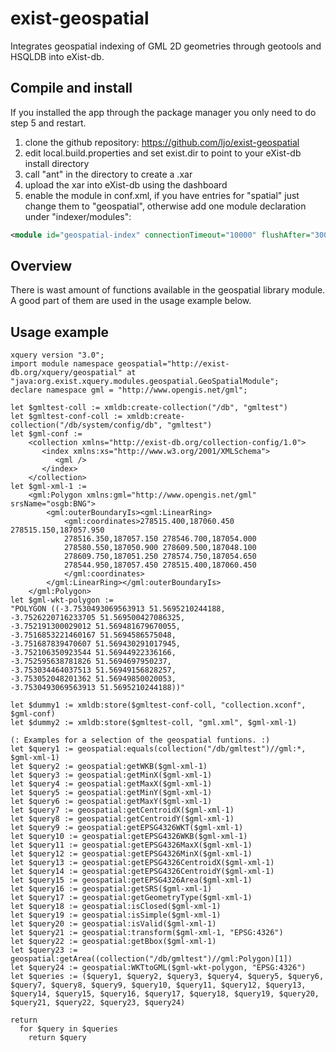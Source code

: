 exist-geospatial
===========================

Integrates geospatial indexing of GML 2D geometries through geotools and HSQLDB into eXist-db.

## Compile and install
If you installed the app through the package manager you only need to do step 5 and restart.

1. clone the github repository: https://github.com/ljo/exist-geospatial
2. edit local.build.properties and set exist.dir to point to your eXist-db install directory
3. call "ant" in the directory to create a .xar
4. upload the xar into eXist-db using the dashboard
5. enable the module in conf.xml, if you have entries for "spatial" just change them to "geospatial", otherwise add one module declaration under "indexer/modules":
```xml
<module id="geospatial-index" connectionTimeout="10000" flushAfter="300" class="org.exist.indexing.geospatial.GMLHSQLIndex"/>
```

## Overview
There is wast amount of functions available in the geospatial library module. A good part of them are used in the usage example below.

## Usage example

```xquery
xquery version "3.0";
import module namespace geospatial="http://exist-db.org/xquery/geospatial" at
"java:org.exist.xquery.modules.geospatial.GeoSpatialModule";
declare namespace gml = "http://www.opengis.net/gml";

let $gmltest-coll := xmldb:create-collection("/db", "gmltest")
let $gmltest-conf-coll := xmldb:create-collection("/db/system/config/db", "gmltest")
let $gml-conf :=
    <collection xmlns="http://exist-db.org/collection-config/1.0">
       <index xmlns:xs="http://www.w3.org/2001/XMLSchema">
          <gml />
       </index>
    </collection>
let $gml-xml-1 :=
    <gml:Polygon xmlns:gml="http://www.opengis.net/gml" srsName="osgb:BNG">
        <gml:outerBoundaryIs><gml:LinearRing>
            <gml:coordinates>278515.400,187060.450 278515.150,187057.950
            278516.350,187057.150 278546.700,187054.000
            278580.550,187050.900 278609.500,187048.100
            278609.750,187051.250 278574.750,187054.650
            278544.950,187057.450 278515.400,187060.450
            </gml:coordinates>
        </gml:LinearRing></gml:outerBoundaryIs>
    </gml:Polygon>
let $gml-wkt-polygon := 
"POLYGON ((-3.7530493069563913 51.5695210244188,
-3.7526220716233705 51.569500427086325,
-3.752191300029012 51.569481679670055,
-3.7516853221460167 51.5694586575048,
-3.751687839470607 51.569430291017945,
-3.752106350923544 51.56944922336166,
-3.752595638781826 51.5694697950237,
-3.753034464037513 51.56949156828257,
-3.753052048201362 51.56949850020053,
-3.7530493069563913 51.5695210244188))"

let $dummy1 := xmldb:store($gmltest-conf-coll, "collection.xconf", $gml-conf)
let $dummy2 := xmldb:store($gmltest-coll, "gml.xml", $gml-xml-1)

(: Examples for a selection of the geospatial funtions. :)
let $query1 := geospatial:equals(collection("/db/gmltest")//gml:*, $gml-xml-1)
let $query2 := geospatial:getWKB($gml-xml-1)
let $query3 := geospatial:getMinX($gml-xml-1)
let $query4 := geospatial:getMaxX($gml-xml-1)
let $query5 := geospatial:getMinY($gml-xml-1)
let $query6 := geospatial:getMaxY($gml-xml-1)
let $query7 := geospatial:getCentroidX($gml-xml-1)
let $query8 := geospatial:getCentroidY($gml-xml-1)
let $query9 := geospatial:getEPSG4326WKT($gml-xml-1)
let $query10 := geospatial:getEPSG4326WKB($gml-xml-1)
let $query11 := geospatial:getEPSG4326MaxX($gml-xml-1)
let $query12 := geospatial:getEPSG4326MinX($gml-xml-1)
let $query13 := geospatial:getEPSG4326CentroidX($gml-xml-1)
let $query14 := geospatial:getEPSG4326CentroidY($gml-xml-1)
let $query15 := geospatial:getEPSG4326Area($gml-xml-1)
let $query16 := geospatial:getSRS($gml-xml-1)
let $query17 := geospatial:getGeometryType($gml-xml-1)
let $query18 := geospatial:isClosed($gml-xml-1)
let $query19 := geospatial:isSimple($gml-xml-1)
let $query20 := geospatial:isValid($gml-xml-1)
let $query21 := geospatial:transform($gml-xml-1, "EPSG:4326")
let $query22 := geospatial:getBbox($gml-xml-1)
let $query23 := geospatial:getArea((collection("/db/gmltest")//gml:Polygon)[1])
let $query24 := geospatial:WKTtoGML($gml-wkt-polygon, "EPSG:4326")
let $queries := ($query1, $query2, $query3, $query4, $query5, $query6, $query7, $query8, $query9, $query10, $query11, $query12, $query13, $query14, $query15, $query16, $query17, $query18, $query19, $query20, $query21, $query22, $query23, $query24)

return
  for $query in $queries
    return $query
```
